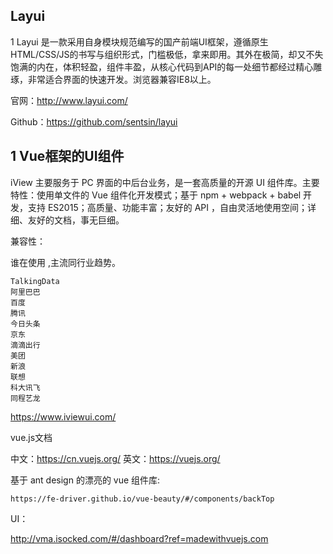 
## Layui

1 Layui 是一款采用自身模块规范编写的国产前端UI框架，遵循原生HTML/CSS/JS的书写与组织形式，门槛极低，拿来即用。其外在极简，却又不失饱满的内在，体积轻盈，组件丰盈，从核心代码到API的每一处细节都经过精心雕琢，非常适合界面的快速开发。浏览器兼容IE8以上。

官网：http://www.layui.com/

Github：https://github.com/sentsin/layui

## 1 Vue框架的UI组件

iView 主要服务于 PC 界面的中后台业务，是一套高质量的开源 UI 组件库。主要特性：使用单文件的 Vue 组件化开发模式；基于 npm + webpack + babel 开发，支持 ES2015；高质量、功能丰富；友好的 API ，自由灵活地使用空间；详细、友好的文档，事无巨细。

兼容性：


谁在使用 ,主流同行业趋势。
```
TalkingData
阿里巴巴
百度
腾讯
今日头条
京东
滴滴出行
美团
新浪
联想
科大讯飞
同程艺龙
```
https://www.iviewui.com/

vue.js文档

中文：https://cn.vuejs.org/
英文：https://vuejs.org/

基于 ant design 的漂亮的 vue 组件库:
```
https://fe-driver.github.io/vue-beauty/#/components/backTop

```


UI：

http://vma.isocked.com/#/dashboard?ref=madewithvuejs.com